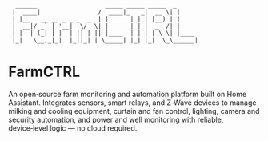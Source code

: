 ```
  ______                   _____ _____ _____  _      
 |  ____|                /  ____|_   _|  __ \| |     
 | |__   __ __ _ _ _  _  | |      | | | |__) | |     
 |  __|/ _` | '__|  \/  \| |      | | |  _  /| |     
 | |  | (_| | |  | || | || |____  | | | | \ \| |____ 
 |_|   \__,_|_|  |_||_| | \_____| |_| |_|  \_\______|
```
# FarmCTRL
An open‑source farm monitoring and automation platform built on Home Assistant. Integrates sensors, smart relays, and Z‑Wave devices to manage milking and cooling equipment, curtain and fan control, lighting, camera and security automation, and power and well monitoring with reliable, device‑level logic — no cloud required.
